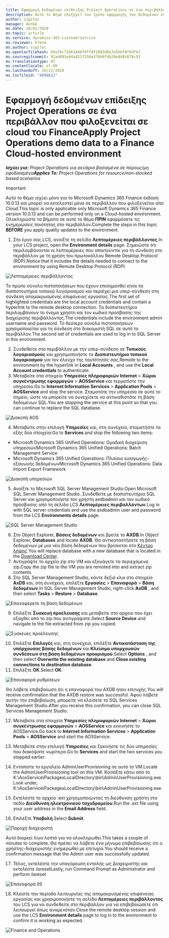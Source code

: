 ```yaml
---
title: Εφαρμογή δεδομένων επίδειξης Project Operations σε ένα περιβάλλον που φιλοξενείται σε cloud του Finance
description: Αυτό το θέμα επεξηγεί τον τρόπο εφαρμογής των δεδομένων επίδειξης από το Project Operations σε ένα περιβάλλον Dynamics 365 Finance που φιλοξενείται στο Cloud.
author: sigitac
manager: Annbe
ms.date: 10/01/2020
ms.topic: article
ms.service: dynamics-365-customerservice
ms.reviewer: kfend
ms.author: sigitac
ms.openlocfilehash: b9af6c71b61840f4ffdf2892d8e7e5bbf0f8df67
ms.sourcegitcommit: 91ad491e94a421f256a378b0f4b26ed48c67bc93
ms.translationtype: HT
ms.contentlocale: el-GR
ms.lasthandoff: 10/22/2020
ms.locfileid: "4096622"
---
```

# <a name="apply-project-operations-demo-data-to-a-finance-cloud-hosted-environment"></a><span data-ttu-id="83ff3-103">Εφαρμογή δεδομένων επίδειξης Project Operations σε ένα περιβάλλον που φιλοξενείται σε cloud του Finance</span><span class="sxs-lookup"><span data-stu-id="83ff3-103">Apply Project Operations demo data to a Finance Cloud-hosted environment</span></span>

<span data-ttu-id="83ff3-104">_**Ισχύει για:** Project Operations για σενάρια βασισμένα σε πόρους/μη εφοδιασμένα_</span><span class="sxs-lookup"><span data-stu-id="83ff3-104">_**Applies To:** Project Operations for resource/non-stocked based scenarios_</span></span>

> [!IMPORTANT]
> <span data-ttu-id="83ff3-105">Αυτό το θέμα ισχύει μόνο για το Microsoft Dynamics 365 Finance έκδοση 10.0.13 και μπορεί να εκτελεστεί μόνο σε περιβάλλον που φιλοξενείται από Cloud.</span><span class="sxs-lookup"><span data-stu-id="83ff3-105">This topic is only applicable only Microsoft Dynamics 365 Finance version 10.0.13 and can be performed only on a Cloud-hosted environment.</span></span> <span data-ttu-id="83ff3-106">Ολοκληρώστε τα βήματα σε αυτό το θέμα **ΠΡΙΝ** εφαρμόσετε τις ενημερώσεις ποιότητας στο περιβάλλον.</span><span class="sxs-lookup"><span data-stu-id="83ff3-106">Complete the steps in this topic **BEFORE** you apply quality updates to the environment.</span></span>

1. <span data-ttu-id="83ff3-107">Στο έργο σας LCS, ανοίξτε τη σελίδα **Λεπτομέρειες περιβάλλοντος**.</span><span class="sxs-lookup"><span data-stu-id="83ff3-107">In your LCS project, open the **Environment details** page.</span></span> <span data-ttu-id="83ff3-108">Σημειώστε ότι περιλαμβάνονται οι λεπτομέρειες που απαιτούνται για τη σύνδεση στο περιβάλλον με τη χρήση του πρωτοκόλλου Remote Desktop Protocol (RDP).</span><span class="sxs-lookup"><span data-stu-id="83ff3-108">Notice that it includes the details needed to connect to the environment by using Remote Desktop Protocol (RDP).</span></span>

![Λεπτομέρειες περιβάλλοντος ](./media/1EnvironmentDetails.png)

<span data-ttu-id="83ff3-110">Το πρώτο σύνολο πιστοποιήσεων που έχουν επισημανθεί είναι τα διαπιστευτήρια τοπικού λογαριασμού και περιέχει μια υπερ-σύνδεση στη σύνδεση απομακρυσμένης επιφάνειας εργασίας.</span><span class="sxs-lookup"><span data-stu-id="83ff3-110">The first set of highlighted credentials are the local account credentials and contain a hyperlink to the remote desktop connection.</span></span> <span data-ttu-id="83ff3-111">Τα διαπιστευτήρια περιλαμβάνουν το όνομα χρήστη και τον κωδικό πρόσβασης της διαχείρισης περιβάλλοντος.</span><span class="sxs-lookup"><span data-stu-id="83ff3-111">The credentials include the environment admin username and password.</span></span> <span data-ttu-id="83ff3-112">Το δεύτερο σύνολο πιστοποιήσεων χρησιμοποιείται για τη σύνδεση στο διακομιστή SQL σε αυτό το περιβάλλον.</span><span class="sxs-lookup"><span data-stu-id="83ff3-112">The second set of credentials are used to log in to SQL Server in this environment.</span></span>

2. <span data-ttu-id="83ff3-113">Συνδεθείτε στο περιβάλλον με την υπερ-σύνδεση σε **Τοπικούς λογαριασμούς** και χρησιμοποιήστε τα **Διαπιστευτήρια τοπικού λογαριασμού** για τον έλεγχο της ταυτότητάς σας.</span><span class="sxs-lookup"><span data-stu-id="83ff3-113">Remote to the environment by the hyperlink in **Local Accounts** , and use the **Local Account credentials** to authenticate.</span></span>
3. <span data-ttu-id="83ff3-114">Μεταβείτε στα στοιχεία **Υπηρεσίες πληροφοριών Internet** > **Χώροι συγκέντρωσης εφαρμογών** > **AOSService** και τερματίστε την υπηρεσία.</span><span class="sxs-lookup"><span data-stu-id="83ff3-114">Go to **Internet Information Services** > **Application Pools** > **AOSService** and stop the service.</span></span> <span data-ttu-id="83ff3-115">Σταματάτε την υπηρεσία σε αυτό το σημείο, ώστε να μπορείτε να συνεχίσετε να αντικαθιστάτε τη βάση δεδομένων SQL.</span><span class="sxs-lookup"><span data-stu-id="83ff3-115">You are stopping the service at this point so that you can continue to replace the SQL database.</span></span>

![Διακοπή AOS](./media/2StopAOS.png)

4. <span data-ttu-id="83ff3-117">Μεταβείτε στην επιλογή **Υπηρεσίες** και, στη συνέχεια, σταματήστε τα εξής δύο στοιχεία:</span><span class="sxs-lookup"><span data-stu-id="83ff3-117">Go to **Services** and stop the following two items:</span></span>

- <span data-ttu-id="83ff3-118">Microsoft Dynamics 365 Unified Operations: Ομαδική διαχείριση υπηρεσιών</span><span class="sxs-lookup"><span data-stu-id="83ff3-118">Microsoft Dynamics 365 Unified Operations: Batch Management Service</span></span>
- <span data-ttu-id="83ff3-119">Microsoft Dynamics 365 Unified Operations: Πλαίσιο εισαγωγής-εξαγωγής δεδομένων</span><span class="sxs-lookup"><span data-stu-id="83ff3-119">Microsoft Dynamics 365 Unified Operations: Data Import Export Framework</span></span>

![Διακοπή υπηρεσιών](./media/3StopServices.png)

5. <span data-ttu-id="83ff3-121">Ανοίξτε το Microsoft SQL Server Management Studio.</span><span class="sxs-lookup"><span data-stu-id="83ff3-121">Open Microsoft SQL Server Management Studio.</span></span> <span data-ttu-id="83ff3-122">Συνδεθείτε με διαπιστευτήρια SQL Server και χρησιμοποιήστε τον χρήστη axdbadmin και τον κωδικό πρόσβασης από τη σελίδα LCS **Λεπτομέρειες περιβαλλόντων**.</span><span class="sxs-lookup"><span data-stu-id="83ff3-122">Log in with SQL server credentials and use the axdbadmin user and password from the LCS **Environments details** page.</span></span>

![SQL Server Management Studio](./media/4SSMS.png)

6. <span data-ttu-id="83ff3-124">Στο Object Explorer, **Βάσεις δεδομένων** και βρείτε το **AXDB**.</span><span class="sxs-lookup"><span data-stu-id="83ff3-124">In Object Explorer, **Databases** and locate **AXDB**.</span></span> <span data-ttu-id="83ff3-125">Θα αντικαταστήσετε τη βάση δεδομένων με μια νέα βάση δεδομένων που βρίσκεται στο [Κέντρο λήψης](https://download.microsoft.com/download/1/a/3/1a314bd2-b082-4a87-abdc-1ba26c92b63d/ProjOpsDemoDataFOGARelease.zip).</span><span class="sxs-lookup"><span data-stu-id="83ff3-125">You will replace database with a new database that is located in the [Download Center](https://download.microsoft.com/download/1/a/3/1a314bd2-b082-4a87-abdc-1ba26c92b63d/ProjOpsDemoDataFOGARelease.zip).</span></span> 
7. <span data-ttu-id="83ff3-126">Αντιγράψτε το αρχείο zip στο VM και εξαγάγετε τα περιεχόμενα zip.</span><span class="sxs-lookup"><span data-stu-id="83ff3-126">Copy the zip file to the VM you are remoted into and extract zip contents.</span></span>
8. <span data-ttu-id="83ff3-127">Στο SQL Server Management Studio, κάντε δεξιό κλικ στο στοιχείο **AxDB** και, στη συνέχεια, επιλέξτε **Εργασίες** > **Επαναφορά** > **Βάση δεδομένων**.</span><span class="sxs-lookup"><span data-stu-id="83ff3-127">In SQL Server Management Studio, right-click **AxDB** , and then select **Tasks** > **Restore** > **Database**.</span></span>

![Επαναφέρετε τη βάση δεδομένων](./media/5RestoreDatabase.png)

9. <span data-ttu-id="83ff3-129">Επιλέξτε **Συσκευή προέλευσης** και μεταβείτε στο αρχείο που έχει εξαχθεί από το zip που αντιγράψατε.</span><span class="sxs-lookup"><span data-stu-id="83ff3-129">Select **Source Device** and navigate to the file extracted from zip you copied.</span></span>

![Συσκευές προέλευσης](./media/6SourceDevice.png)

10. <span data-ttu-id="83ff3-131">Επιλέξτε **Επιλογές** και, στη συνέχεια, επιλέξτε **Αντικατάσταση της υπάρχουσας βάσης δεδομένων** και **Κλείσιμο υπαρχουσών συνδέσεων στη βάση δεδομένων προορισμού**.</span><span class="sxs-lookup"><span data-stu-id="83ff3-131">Select **Options** , and then select **Overwrite the existing database** and **Close existing connections to destination database**.</span></span> 
11. <span data-ttu-id="83ff3-132">Επιλέξτε **OK**.</span><span class="sxs-lookup"><span data-stu-id="83ff3-132">Select **OK**.</span></span>

![Επαναφορά ρυθμίσεων](./media/7RestoreSetting.png)

<span data-ttu-id="83ff3-134">Θα λάβετε επιβεβαίωση ότι η επαναφορά του AXDB ήταν επιτυχής.</span><span class="sxs-lookup"><span data-stu-id="83ff3-134">You will receive confirmation that the AXDB restore was successful.</span></span> <span data-ttu-id="83ff3-135">Αφού λάβετε αυτήν την επιβεβαίωση, μπορείτε να κλείσετε το SQL Services Management Studio.</span><span class="sxs-lookup"><span data-stu-id="83ff3-135">After you receive this confirmation, you can close SQL Services Management Studio.</span></span>

12. <span data-ttu-id="83ff3-136">Μεταβείτε στα στοιχεία **Υπηρεσίες πληροφοριών Internet** > **Χώροι συγκέντρωσης εφαρμογών** > **AOSService** και εκκινήστε το AOSService.</span><span class="sxs-lookup"><span data-stu-id="83ff3-136">Go back to **Internet Information Services** > **Application Pools** > **AOSService** and start the AOSService.</span></span>
13. <span data-ttu-id="83ff3-137">Μεταβείτε στην επιλογή **Υπηρεσίες** και ξεκινήστε τις δύο υπηρεσίες που διακόψατε νωρίτερα.</span><span class="sxs-lookup"><span data-stu-id="83ff3-137">Go to **Services** and start the two services you stopped earlier.</span></span>

14. <span data-ttu-id="83ff3-138">Εντοπίστε το εργαλείο AdminUserProvisioning σε αυτό το VM.</span><span class="sxs-lookup"><span data-stu-id="83ff3-138">Locate the AdminUserProvisioning tool on this VM.</span></span> <span data-ttu-id="83ff3-139">Κοιτάξτε κάτω από το K:\AosService\PackagesLocalDirectory\bin\AdminUserProvisioning.exe.</span><span class="sxs-lookup"><span data-stu-id="83ff3-139">Look under, K:\AosService\PackagesLocalDirectory\bin\AdminUserProvisioning.exe.</span></span>
15. <span data-ttu-id="83ff3-140">Εκτελέστε το αρχείο .ext χρησιμοποιώντας τη διεύθυνση χρήστη στο πεδίο **Διεύθυνση ηλεκτρονικού ταχυδρομείου**.</span><span class="sxs-lookup"><span data-stu-id="83ff3-140">Run the .ext file using your user address in the **Email Address** field.</span></span> 
16. <span data-ttu-id="83ff3-141">Επιλέξτε **Υποβολή**.</span><span class="sxs-lookup"><span data-stu-id="83ff3-141">Select **Submit**.</span></span>

![Παροχή διαχειριστή](./media/8AdminUserProvisioning.png)

<span data-ttu-id="83ff3-143">Αυτό διαρκεί λίγα λεπτά για να ολοκληρωθεί.</span><span class="sxs-lookup"><span data-stu-id="83ff3-143">This takes a couple of minutes to complete.</span></span> <span data-ttu-id="83ff3-144">Θα πρέπει να λάβετε ένα μήνυμα επιβεβαίωσης ότι ο χρήστης-διαχειριστής ενημερωθεί με επιτυχία.</span><span class="sxs-lookup"><span data-stu-id="83ff3-144">You should receive a confirmation message that the Admin user was successfully updated.</span></span>

17. <span data-ttu-id="83ff3-145">Τέλος, εκτελέστε την υπαγόρευση εντολής ως Διαχειριστής και εκτελέστε iisreset</span><span class="sxs-lookup"><span data-stu-id="83ff3-145">Lastly, run Command Prompt as Administrator and perform iisreset</span></span>

![Επαναφορά IIS](./media/9IISReset.png)

18. <span data-ttu-id="83ff3-147">Κλείστε την περίοδο λειτουργίας της απομακρυσμένης επιφάνειας εργασίας και χρησιμοποιήστε τη σελίδα **Λεπτομέρειες περιβάλλοντος** του LCS για να συνδεθείτε στο περιβάλλον για να επιβεβαιώσετε ότι λειτουργεί όπως αναμενόταν.</span><span class="sxs-lookup"><span data-stu-id="83ff3-147">Close the remote desktop session and use the LCS **Environment details** page to log in to the environment to confirm it is working as expected.</span></span>

![Finance and Operations](./media/10FinanceAndOperations.png)

